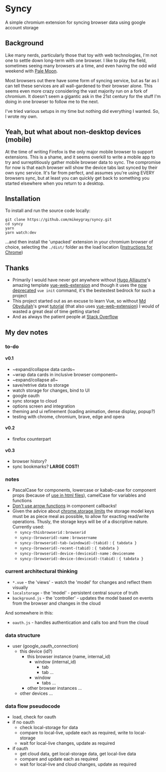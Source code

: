 # Syncy

A simple chromium extension for syncing browser data using google account storage

## Background

Like many nerds, particularly those that toy with web technologies, I'm not one to settle down
long-term with one browser. I like to play the field, sometimes seeing many browsers at a time, and
even having the odd wild weekend with [Pale Moon](https://www.palemoon.org/).

Most browsers out there have some form of syncing service, but as far as I can tell these services
are all wall-gardened to their browser alone. This seems even more crazy considering the vast
majority run on a fork of chromium. It doesn't seem a gigantic ask in the 21st century for the stuff
I'm doing in one browser to follow me to the next.

I've tried various setups in my time but nothing did everything I wanted. So, I wrote my own.

## Yeah, but what about non-desktop devices (mobile)

At the time of writing Firefox is the only major mobile browser to support extensions. This is a
shame, and it seems overkill to write a mobile app to try and surreptitiously gather mobile browser
data to sync. The compromise for now is that each browser will show the device tabs last synced by
their own sync service. It's far from perfect, and assumes you're using EVERY browsers sync, but at
least you can quickly get back to something you started elsewhere when you return to a desktop.

## Installation

To install and run the source code locally:

```command line
git clone https://github.com/mikeygray/syncy.git
cd syncy
yarn
yarn watch:dev
```

...and then install the 'unpacked' extension in your chromium browser of choice, selecting the
`./dist/` folder as the load location
([Instructions for Chrome](https://developer.chrome.com/extensions/getstarted))

## Thanks

- Primarily I would have never got anywhere without [Hugo Alliaume](https://github.com/Kocal)'s
  amazing template [vue-web-extension](https://github.com/Kocal/vue-web-extension) and though it
  uses the
  [now deprecated](https://cli.vuejs.org/guide/creating-a-project.html#pulling-2-x-templates-legacy)
  `vue init` command, it's the bestestest bedrock for such a project
- This project started out as an excuse to learn Vue, so without
  [Md Obydullah](https://github.com/mdobydullah)'s great
  [tutorial](https://www.mynotepaper.com/build-a-google-chrome-extension-using-vuejs) (that also
  uses [vue-web-extension](https://github.com/Kocal/vue-web-extension)) I would of wasted a great
  deal of time getting started
- And as always the patient people at [Stack Overflow](https://stackoverflow.com)

## My dev notes

### to-do

#### v0.1

- ~expand/collapse data cards~
- ~wrap data cards in inclusive browser component~
- ~expand/collapse all~
- save/retrive data to storage
- watch storage for changes, bind to UI
- google oauth
- sync storage to cloud
- options screen and integration
- theming and ui refinement (loading animation, dense display, popup?)
- testing with chrome, chromium, brave, edge and opera

#### v0.2

- firefox counterpart

#### v0.3

- browser history?
- sync bookmarks? **LARGE COST!**

### notes

- PascalCase for components, lowercase or kabab-case for component props (because of
  [use in html files](https://vuejs.org/v2/guide/components-props.html#Prop-Casing-camelCase-vs-kebab-case)),
  camelCase for variables and functions
- [Don't use arrow functions](https://vuejs.org/v2/guide/instance.html#Instance-Lifecycle-Hooks) in
  component callbacks!
- Given the advice about
  [chrome.storage limits](https://developer.chrome.com/extensions/storage#limits) the storage model
  keys must be as piece meal as possible, to allow for exacting read/write operations. Thusly, the
  storage keys will be of a discriptive nature. Currently used:
  - `syncy-thisbrowserid` : `browserid`
  - `syncy-(browserid)-name` : `browsername`
  - `syncy-(browserid)-tab-(windowid)-(tabid)` : `{ tabdata }`
  - `syncy-(browserid)-recent-(tabid)` : `{ tabdata }`
  - `syncy-(browserid)-device-(deviceid)-name` : `devicename`
  - `syncy-(browserid)-device-(deviceid)-(tabid)` : `{ tabdata }`

### current architectural thinking

- `*.vue` - the 'views' - watch the 'model' for changes and reflect them visually
- `localstorage` - the 'model' - persistent central source of truth
- `background.js` - the 'controller' - updates the model based on events from the browser and
  changes in the cloud

And somewhere in this:

- `oauth.js` - handles authentication and calls too and from the cloud

### data structure

- user (google_oauth_connection)
  - this device (id?)
    - this browser instance (name, internal_id)
      - window (internal_id)
        - tab
        - tab ...
      - window
        - tabs ...
    - other browser instances ...
  - other devices ...

### data flow pseudocode

- load, check for oauth
- if no oauth
  - check local-storage for data
  - compare to local-live, update each as required, write to local-storage
  - wait for local-live changes, update as required
- if oauth
  - get cloud data, get local-storage data, get local-live data
  - compare and update each as required
  - wait for local-live and cloud changes, update as required
